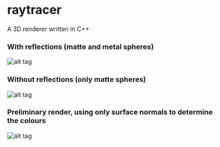 # raytracer
A 3D renderer written in C++


### With reflections (matte and metal spheres)
![alt tag](http://i.imgur.com/6DP9Hib.jpg)



### Without reflections (only matte spheres) 
![alt tag](http://i.imgur.com/hPoVg18.jpg)



### Preliminary render, using only surface normals to determine the colours
![alt tag](http://i.imgur.com/g7nrsTI.jpg)
